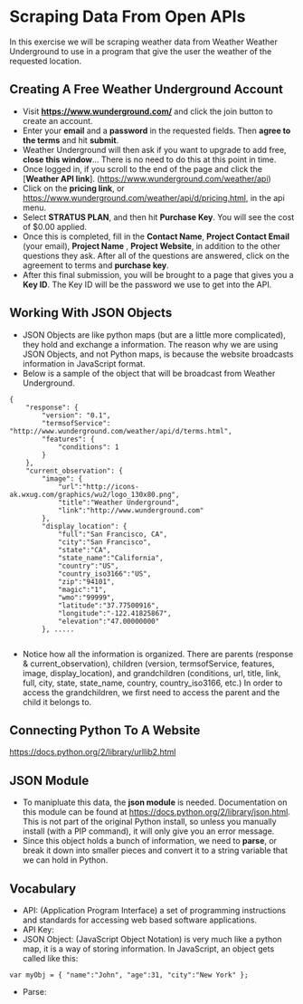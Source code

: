# Scraping Data From Open APIs
In this exercise we will be scraping weather data from Weather Weather Underground to use in a program that give the user the weather of the requested location.

## Creating A Free Weather Underground Account
* Visit **https://www.wunderground.com/** and click the join button to create an account.
* Enter your **email** and a **password** in the requested fields. Then **agree to the terms** and hit **submit**.
* Weather Underground will then ask if you want to upgrade to add free, **close this window**... There is no need to do this at this point in time.
* Once logged in, if you scroll to the end of the page and click the [**Weather API link**]. (https://www.wunderground.com/weather/api)
* Click on the **pricing link**, or https://www.wunderground.com/weather/api/d/pricing.html, in the api menu.
* Select **STRATUS PLAN**, and then hit **Purchase Key**. You will see the cost of $0.00 applied.
* Once this is completed, fill in the **Contact Name**, **Project Contact Email** (your email), **Project Name** , **Project Website**, in addition to the other questions they ask. After all of the questions are answered, click on the agreement to terms and **purchase key**.
* After this final submission, you will be brought to a page that gives you a **Key ID**. The Key ID will be the password we use to get into the API. 

## Working With JSON Objects
* JSON Objects are like python maps (but are a little more complicated), they hold and exchange a information. The reason why we are using JSON Objects, and not Python maps, is because the website broadcasts information in JavaScript format. 
* Below is a sample of the object that will be broadcast from Weather Underground. 

```
{
	"response": {
		"version": "0.1",
		"termsofService": "http://www.wunderground.com/weather/api/d/terms.html",
		"features": {
			"conditions": 1
		}
	},	
	"current_observation": {
		"image": {
			"url":"http://icons-ak.wxug.com/graphics/wu2/logo_130x80.png",
			"title":"Weather Underground",
			"link":"http://www.wunderground.com"
		},
		"display_location": {
			"full":"San Francisco, CA",
			"city":"San Francisco",
			"state":"CA",
			"state_name":"California",
			"country":"US",
			"country_iso3166":"US",
			"zip":"94101",
			"magic":"1",
			"wmo":"99999",
			"latitude":"37.77500916",
			"longitude":"-122.41825867",
			"elevation":"47.00000000"
		}, .....
		
```
* Notice how all the information is organized. There are parents (response & current_observation), children (version, termsofService, features, image, display_location), and grandchildren (conditions, url, title, link, full, city, state, state_name, country, country_iso3166, etc.) In order to access the grandchildren, we first need to access the parent and the child it belongs to.

## Connecting Python To A Website
https://docs.python.org/2/library/urllib2.html

## JSON Module
* To manipluate this data, the **json module** is needed. Documentation on this module can be found at https://docs.python.org/2/library/json.html. This is not part of the original Python install, so unless you manually install (with a PIP command), it will only give you an error message. 
* Since this object holds a bunch of information, we need to **parse**, or break it down into smaller pieces and convert it to a string variable that we can hold in Python. 

##

## Vocabulary
* API: (Application Program Interface) a set of  programming instructions and standards for accessing web based software applications.
* API Key:
* JSON Object: (JavaScript Object Notation) is very much like a python map, it is a way of storing information.  In JavaScript, an object gets called like this:
```
var myObj = { "name":"John", "age":31, "city":"New York" };
```
* Parse: 


